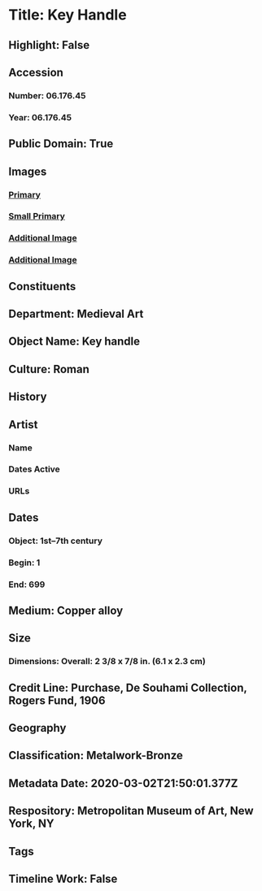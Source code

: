 # Title: Key Handle
## Highlight: False
## Accession
### Number: 06.176.45
### Year: 06.176.45
## Public Domain: True
## Images
### [Primary](https://images.metmuseum.org/CRDImages/md/original/sf06-176-45s1.jpg)
### [Small Primary](https://images.metmuseum.org/CRDImages/md/web-large/sf06-176-45s1.jpg)
### [Additional Image](https://images.metmuseum.org/CRDImages/md/original/sf06-176-45s2.jpg)
### [Additional Image](https://images.metmuseum.org/CRDImages/md/original/sf06-176-45s3.jpg)
## Constituents
## Department: Medieval Art
## Object Name: Key handle
## Culture: Roman
## History
## Artist
### Name
### Dates Active
### URLs
## Dates
### Object: 1st–7th century
### Begin: 1
### End: 699
## Medium: Copper alloy
## Size
### Dimensions: Overall: 2 3/8 x 7/8 in. (6.1 x 2.3 cm)
## Credit Line: Purchase, De Souhami Collection, Rogers Fund, 1906
## Geography
## Classification: Metalwork-Bronze
## Metadata Date: 2020-03-02T21:50:01.377Z
## Respository: Metropolitan Museum of Art, New York, NY
## Tags
## Timeline Work: False